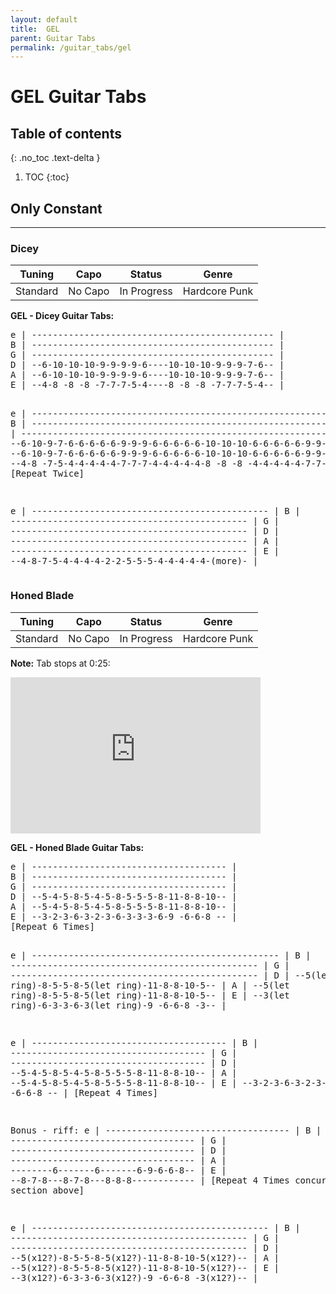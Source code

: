 ```yaml
---
layout: default
title:  GEL
parent: Guitar Tabs
permalink: /guitar_tabs/gel
---
```

<h1>GEL Guitar Tabs</h1> 

## Table of contents
{: .no_toc .text-delta }

1. TOC
{:toc}

## Only Constant
---------------------------------------------------------------
### Dicey 

| Tuning | Capo | Status | Genre |  
|:------:|:----:|:------:|:-----:|  
| Standard | No Capo | <span class="label label-yellow">In Progress</span> | Hardcore Punk | 

**GEL - Dicey Guitar Tabs:**  
<div class="code-example" markdown="1">
<pre class="fs-2 fw-400 ls-2 lh-0.5 text-mono">
e | ---------------------------------------------- |
B | ---------------------------------------------- |
G | ---------------------------------------------- |
D | --6-10-10-10-9-9-9-9-6----10-10-10-9-9-9-7-6-- |
A | --6-10-10-10-9-9-9-9-6----10-10-10-9-9-9-7-6-- |
E | --4-8 -8 -8 -7-7-7-5-4----8 -8 -8 -7-7-7-5-4-- |

e | --------------------------------------------------------------- |
B | --------------------------------------------------------------- |
G | --------------------------------------------------------------- |
D | --6-10-9-7-6-6-6-6-6-9-9-9-6-6-6-6-6-10-10-10-6-6-6-6-6-9-9-9-- |
A | --6-10-9-7-6-6-6-6-6-9-9-9-6-6-6-6-6-10-10-10-6-6-6-6-6-9-9-9-- |
E | --4-8 -7-5-4-4-4-4-4-7-7-7-4-4-4-4-4-8 -8 -8 -4-4-4-4-4-7-7-7-- |
[Repeat Twice]

e | --------------------------------------------- |
B | --------------------------------------------- |
G | --------------------------------------------- |
D | --------------------------------------------- |
A | --------------------------------------------- |
E | --4-8-7-5-4-4-4-4-2-2-5-5-5-4-4-4-4-4-(more)- |
</pre>
</div>


### Honed Blade  

| Tuning | Capo | Status | Genre |  
|:------:|:----:|:------:|:-----:|  
| Standard | No Capo | <span class="label label-green">In Progress</span> |  Hardcore Punk |

**Note:** Tab stops at 0:25: 
<iframe width="400" height="250" src="https://www.youtube.com/embed/F_-bn5Ws2Tw" title="Gel - Honed Blade | LCY Uncut" frameborder="0" allow="accelerometer; autoplay; clipboard-write; encrypted-media; gyroscope; picture-in-picture; web-share" referrerpolicy="strict-origin-when-cross-origin" allowfullscreen></iframe>

**GEL - Honed Blade Guitar Tabs:**  
<div class="code-example" markdown="1">
<pre class="fs-2 fw-400 ls-2 lh-0.5 text-mono">
e | ------------------------------------- |
B | ------------------------------------- |
G | ------------------------------------- |
D | --5-4-5-8-5-4-5-8-5-5-5-8-11-8-8-10-- |
A | --5-4-5-8-5-4-5-8-5-5-5-8-11-8-8-10-- |
E | --3-2-3-6-3-2-3-6-3-3-3-6-9 -6-6-8 -- |
[Repeat 6 Times]

e | ----------------------------------------------- |
B | ----------------------------------------------- |
G | ----------------------------------------------- |
D | --5(let ring)-8-5-5-8-5(let ring)-11-8-8-10-5-- |
A | --5(let ring)-8-5-5-8-5(let ring)-11-8-8-10-5-- |
E | --3(let ring)-6-3-3-6-3(let ring)-9 -6-6-8 -3-- |

e | ------------------------------------- |
B | ------------------------------------- |
G | ------------------------------------- |
D | --5-4-5-8-5-4-5-8-5-5-5-8-11-8-8-10-- |
A | --5-4-5-8-5-4-5-8-5-5-5-8-11-8-8-10-- |
E | --3-2-3-6-3-2-3-6-3-3-3-6-9 -6-6-8 -- |
[Repeat 4 Times]

Bonus - riff: 
e | ----------------------------------- |
B | ----------------------------------- |
G | ----------------------------------- |
D | ----------------------------------- |
A | --------6-------6-------6-9-6-6-8-- |
E | --8-7-8---8-7-8---8-8-8------------ |
[Repeat 4 Times concurrently with section above]

e | --------------------------------------------- |
B | --------------------------------------------- |
G | --------------------------------------------- |
D | --5(x12?)-8-5-5-8-5(x12?)-11-8-8-10-5(x12?)-- |
A | --5(x12?)-8-5-5-8-5(x12?)-11-8-8-10-5(x12?)-- |
E | --3(x12?)-6-3-3-6-3(x12?)-9 -6-6-8 -3(x12?)-- |

</pre>
</div>
